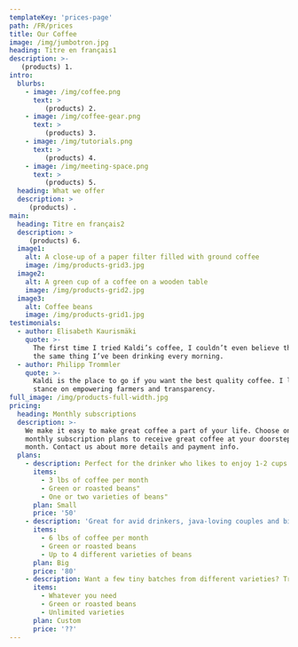 ```yaml
---
templateKey: 'prices-page'
path: /FR/prices
title: Our Coffee
image: /img/jumbotron.jpg
heading: Titre en français1
description: >-
   (products) 1.
intro:
  blurbs:
    - image: /img/coffee.png
      text: >
         (products) 2.
    - image: /img/coffee-gear.png
      text: >
         (products) 3.
    - image: /img/tutorials.png
      text: >
         (products) 4.
    - image: /img/meeting-space.png
      text: >
         (products) 5.
  heading: What we offer
  description: >
     (products) .
main:
  heading: Titre en français2
  description: >
     (products) 6.
  image1:
    alt: A close-up of a paper filter filled with ground coffee
    image: /img/products-grid3.jpg
  image2:
    alt: A green cup of a coffee on a wooden table
    image: /img/products-grid2.jpg
  image3:
    alt: Coffee beans
    image: /img/products-grid1.jpg
testimonials:
  - author: Elisabeth Kaurismäki
    quote: >-
      The first time I tried Kaldi’s coffee, I couldn’t even believe that was
      the same thing I’ve been drinking every morning.
  - author: Philipp Trommler
    quote: >-
      Kaldi is the place to go if you want the best quality coffee. I love their
      stance on empowering farmers and transparency.
full_image: /img/products-full-width.jpg
pricing:
  heading: Monthly subscriptions
  description: >-
    We make it easy to make great coffee a part of your life. Choose one of our
    monthly subscription plans to receive great coffee at your doorstep each
    month. Contact us about more details and payment info.
  plans:
    - description: Perfect for the drinker who likes to enjoy 1-2 cups per day.
      items:
        - 3 lbs of coffee per month
        - Green or roasted beans"
        - One or two varieties of beans"
      plan: Small
      price: '50'
    - description: 'Great for avid drinkers, java-loving couples and bigger crowds'
      items:
        - 6 lbs of coffee per month
        - Green or roasted beans
        - Up to 4 different varieties of beans
      plan: Big
      price: '80'
    - description: Want a few tiny batches from different varieties? Try our custom plan
      items:
        - Whatever you need
        - Green or roasted beans
        - Unlimited varieties
      plan: Custom
      price: '??'
---
```

